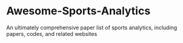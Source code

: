 # Awesome-Sports-Analytics
An ultimately comprehensive paper list of sports analytics, including papers, codes, and related websites
